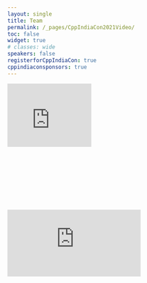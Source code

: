 ```yaml
---
layout: single
title: Team
permalink: /_pages/CppIndiaCon2021Video/
toc: false
widget: true
# classes: wide
speakers: false
registerforCppIndiaCon: true
cppindiaconsponsors: true
---
```


<style>.embed-container { position: relative; padding-bottom: 56.25%; height: 0; overflow: hidden; max-width: 50%; } .embed-container iframe, .embed-container object, .embed-container embed { position: absolute; top: 0; left: 0; width: 75%; height: 50%; }</style><div class='embed-container'><iframe src='https://www.youtube.com/embed/LsNRdkTZWG4' frameborder='0' allowfullscreen></iframe></div>

<iframe src="https://www.youtube.com/embed/LsNRdkTZWG4" frameborder="0" allowfullscreen></iframe>

<pre>
















</pre>